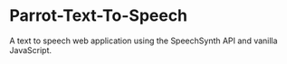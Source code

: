 # Parrot-Text-To-Speech
A text to speech web application using the SpeechSynth API and vanilla JavaScript.
